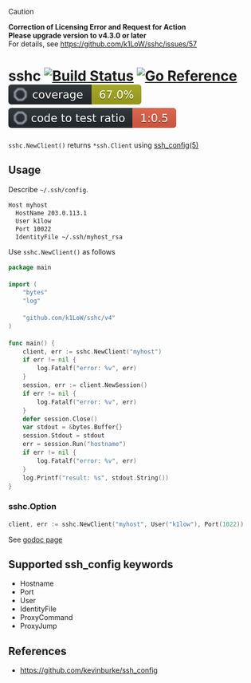 > [!CAUTION]
> **Correction of Licensing Error and Request for Action**<br>
> **Please upgrade version to v4.3.0 or later**<br>
> For details, see https://github.com/k1LoW/sshc/issues/57

# sshc [![Build Status](https://github.com/k1LoW/sshc/workflows/build/badge.svg)](https://github.com/k1LoW/sshc/actions) [![Go Reference](https://pkg.go.dev/badge/github.com/k1LoW/sshc/v4.svg)](https://pkg.go.dev/github.com/k1LoW/sshc/v4) ![Coverage](https://raw.githubusercontent.com/k1LoW/octocovs/main/badges/k1LoW/sshc/coverage.svg) ![Code to Test Ratio](https://raw.githubusercontent.com/k1LoW/octocovs/main/badges/k1LoW/sshc/ratio.svg)

`sshc.NewClient()` returns `*ssh.Client` using [ssh_config(5)](https://linux.die.net/man/5/ssh_config)

## Usage

Describe `~/.ssh/config`.

```
Host myhost
  HostName 203.0.113.1
  User k1low
  Port 10022
  IdentityFile ~/.ssh/myhost_rsa
```

Use `sshc.NewClient()` as follows

``` go
package main

import (
	"bytes"
	"log"

	"github.com/k1LoW/sshc/v4"
)

func main() {
	client, err := sshc.NewClient("myhost")
	if err != nil {
		log.Fatalf("error: %v", err)
	}
	session, err := client.NewSession()
	if err != nil {
		log.Fatalf("error: %v", err)
	}
	defer session.Close()
	var stdout = &bytes.Buffer{}
	session.Stdout = stdout
	err = session.Run("hostname")
	if err != nil {
		log.Fatalf("error: %v", err)
	}
	log.Printf("result: %s", stdout.String())
}
```

### sshc.Option

``` go
client, err := sshc.NewClient("myhost", User("k1low"), Port(1022))
```

See [godoc page](https://pkg.go.dev/github.com/k1LoW/sshc/v4#Option)

## Supported ssh_config keywords

- Hostname
- Port
- User
- IdentityFile
- ProxyCommand
- ProxyJump

## References

- https://github.com/kevinburke/ssh_config
